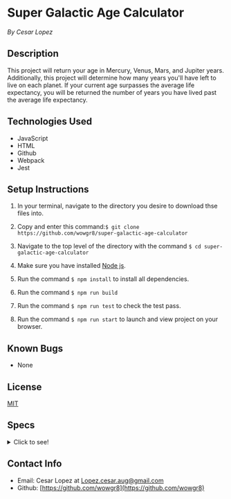 # Super Galactic Age Calculator #
_By Cesar Lopez_

## Description ##

This project will return your age in Mercury, Venus, Mars, and Jupiter years. Additionally, this project will determine how many years you'll have left to live on each planet. If your current age surpasses the average life expectancy, you will be returned the number of years you have lived past the average life expectancy.

## Technologies Used ##

* JavaScript
* HTML
* Github
* Webpack
* Jest

## Setup Instructions ##

1. In your terminal, navigate to the directory you desire to download thse files into.

2. Copy and enter this command:```$ git clone https://github.com/wowgr8/super-galactic-age-calculator ```

3. Navigate to the top level of the directory with the command ```$ cd super-galactic-age-calculator```

4. Make sure you have installed [Node js](https://nodejs.org/en/).

5. Run the command ``` $ npm install ``` to install all dependencies.

6. Run the command ``` $ npm run build ```

7. Run the command ``` $ npm run test ``` to check the test pass.

8. Run the command ``` $ npm run start ``` to launch and view project on your browser.
## Known Bugs ##

* None

## License ##

[MIT](https://opensource.org/license/MIT)

## Specs ##

<details>
<summary> Click to see!</summary>

| # | Spec | Input | Output |
| :-------------     | :-------------     | :------------- | :------------- |
| 1 | Should return users inputted age.  | 28 | 28 |
| 2 | Should return users age in Mercury years.  | 28 | 116.66666666666667 |
| 3 | should return users age in Venus years.  | 28 | 45.16129032258065 |
| 4 | should return users age in Mars ♂ years | 28 | 14.893617021276597 |
| 5 | should return users age in Jupiter ♃ years | 28 | 2.3608768971332212 |
| 6 | should determine how many years user has left to live in Earth years | 28, 88 expected | 60 |
| 7 | should convert how many years user has left to live in other planets (Mercury) years | 28, 88 Expected| 250 |
| 8 | should return number of years on other planets user has left once they've passed their life expectancy Mercury | 88 Expected, 98 User | 41.66666666666667 |

</details>

## Contact Info ##

* Email: Cesar Lopez at [Lopez.cesar.aug@gmail.com](mailto:lopez.cesar.aug@gmail.com)
* Github: [https://github.com/wowgr8](https://github.com/wowgr8)
